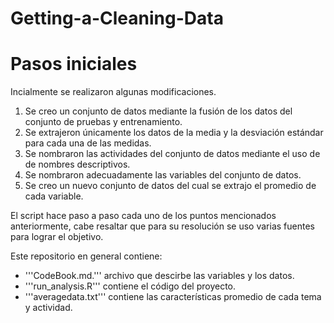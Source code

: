 # Getting-a-Cleaning-Data
# Pasos iniciales 
Incialmente se realizaron algunas modificaciones.
  1. Se creo un conjunto de datos mediante la fusión de los datos del conjunto de pruebas y entrenamiento.
  2. Se extrajeron únicamente los datos de la media y la desviación estándar para cada una de las medidas.
  3. Se nombraron las actividades del conjunto de datos mediante el uso de de nombres descriptivos.
  4. Se nombraron adecuadamente las variables del conjunto de datos.
  5. Se creo un nuevo conjunto de datos del cual se extrajo el promedio de cada variable.
  
El script hace paso a paso cada uno de los puntos mencionados anteriormente, cabe resaltar que para su
resolución se uso varias fuentes para lograr el objetivo.

Este repositorio en general contiene:
  - '''CodeBook.md.''' archivo que descirbe las variables y los datos.
  - '''run_analysis.R''' contiene el código del proyecto.
  - '''averagedata.txt''' contiene las características promedio de cada tema y actividad.

